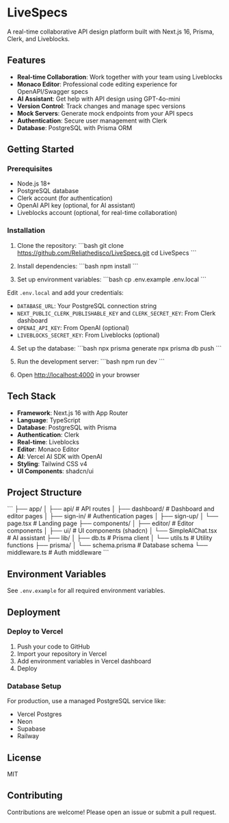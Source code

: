 # LiveSpecs

A real-time collaborative API design platform built with Next.js 16, Prisma, Clerk, and Liveblocks.

## Features

- **Real-time Collaboration**: Work together with your team using Liveblocks
- **Monaco Editor**: Professional code editing experience for OpenAPI/Swagger specs
- **AI Assistant**: Get help with API design using GPT-4o-mini
- **Version Control**: Track changes and manage spec versions
- **Mock Servers**: Generate mock endpoints from your API specs
- **Authentication**: Secure user management with Clerk
- **Database**: PostgreSQL with Prisma ORM

## Getting Started

### Prerequisites

- Node.js 18+ 
- PostgreSQL database
- Clerk account (for authentication)
- OpenAI API key (optional, for AI assistant)
- Liveblocks account (optional, for real-time collaboration)

### Installation

1. Clone the repository:
\`\`\`bash
git clone https://github.com/Reliathedisco/LiveSpecs.git
cd LiveSpecs
\`\`\`

2. Install dependencies:
\`\`\`bash
npm install
\`\`\`

3. Set up environment variables:
\`\`\`bash
cp .env.example .env.local
\`\`\`

Edit `.env.local` and add your credentials:
- `DATABASE_URL`: Your PostgreSQL connection string
- `NEXT_PUBLIC_CLERK_PUBLISHABLE_KEY` and `CLERK_SECRET_KEY`: From Clerk dashboard
- `OPENAI_API_KEY`: From OpenAI (optional)
- `LIVEBLOCKS_SECRET_KEY`: From Liveblocks (optional)

4. Set up the database:
\`\`\`bash
npx prisma generate
npx prisma db push
\`\`\`

5. Run the development server:
\`\`\`bash
npm run dev
\`\`\`

6. Open [http://localhost:4000](http://localhost:4000) in your browser

## Tech Stack

- **Framework**: Next.js 16 with App Router
- **Language**: TypeScript
- **Database**: PostgreSQL with Prisma
- **Authentication**: Clerk
- **Real-time**: Liveblocks
- **Editor**: Monaco Editor
- **AI**: Vercel AI SDK with OpenAI
- **Styling**: Tailwind CSS v4
- **UI Components**: shadcn/ui

## Project Structure

\`\`\`
├── app/
│   ├── api/              # API routes
│   ├── dashboard/        # Dashboard and editor pages
│   ├── sign-in/          # Authentication pages
│   ├── sign-up/
│   └── page.tsx          # Landing page
├── components/
│   ├── editor/           # Editor components
│   ├── ui/               # UI components (shadcn)
│   └── SimpleAIChat.tsx  # AI assistant
├── lib/
│   ├── db.ts             # Prisma client
│   └── utils.ts          # Utility functions
├── prisma/
│   └── schema.prisma     # Database schema
└── middleware.ts         # Auth middleware
\`\`\`

## Environment Variables

See `.env.example` for all required environment variables.

## Deployment

### Deploy to Vercel

1. Push your code to GitHub
2. Import your repository in Vercel
3. Add environment variables in Vercel dashboard
4. Deploy

### Database Setup

For production, use a managed PostgreSQL service like:
- Vercel Postgres
- Neon
- Supabase
- Railway

## License

MIT

## Contributing

Contributions are welcome! Please open an issue or submit a pull request.
